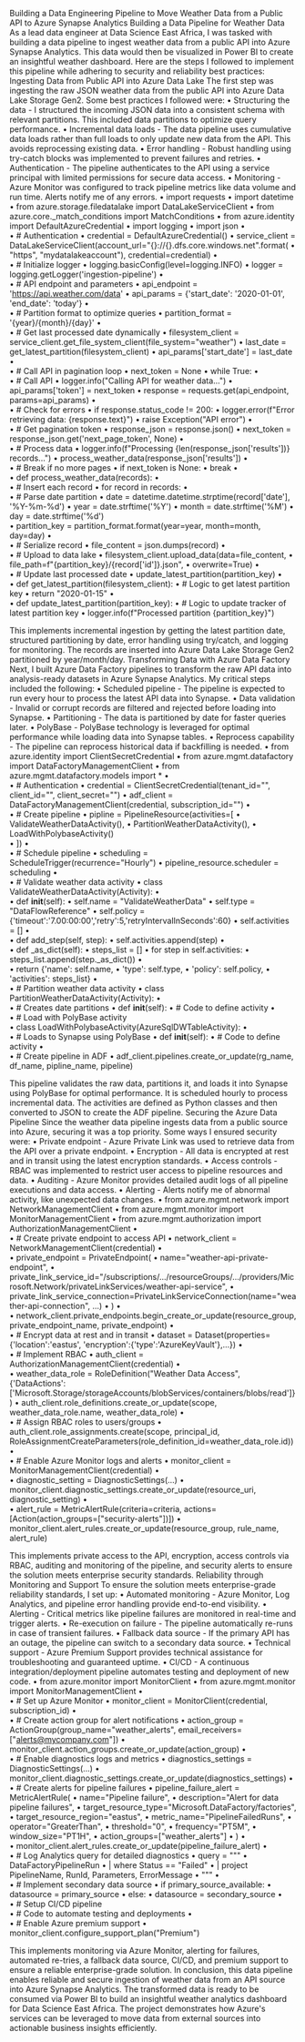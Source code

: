 Building a Data Engineering Pipeline to Move Weather Data from a Public API to Azure Synapse Analytics
Building a Data Pipeline for Weather Data
As a lead data engineer at Data Science East Africa, I was tasked with building a data pipeline to ingest weather data from a public API into Azure Synapse Analytics. This data would then be visualized in Power BI to create an insightful weather dashboard. Here are the steps I followed to implement this pipeline while adhering to security and reliability best practices:
Ingesting Data from Public API into Azure Data Lake
The first step was ingesting the raw JSON weather data from the public API into Azure Data Lake Storage Gen2. Some best practices I followed were:
•	Structuring the data - I structured the incoming JSON data into a consistent schema with relevant partitions. This included data partitions to optimize query performance.
•	Incremental data loads - The data pipeline uses cumulative data loads rather than full loads to only update new data from the API. This avoids reprocessing existing data.
•	Error handling - Robust handling using try-catch blocks was implemented to prevent failures and retries.
•	Authentication - The pipeline authenticates to the API using a service principal with limited permissions for secure data access.
•	Monitoring - Azure Monitor was configured to track pipeline metrics like data volume and run time. Alerts notify me of any errors.
•	import requests
•	import datetime
•	from azure.storage.filedatalake import DataLakeServiceClient
•	from azure.core._match_conditions import MatchConditions
•	from azure.identity import DefaultAzureCredential
•	import logging
•	import json
•	
•	# Authentication
•	credential = DefaultAzureCredential()
•	service_client = DataLakeServiceClient(account_url="{}://{}.dfs.core.windows.net".format(
•	    "https", "mydatalakeaccount"), credential=credential)
•	
•	# Initialize logger
•	logging.basicConfig(level=logging.INFO)
•	logger = logging.getLogger('ingestion-pipeline')
•	
•	# API endpoint and parameters
•	api_endpoint = 'https://api.weather.com/data'
•	api_params = {'start_date': '2020-01-01', 'end_date': 'today'} 
•	
•	# Partition format to optimize queries
•	partition_format = '{year}/{month}/{day}'
•	
•	# Get last processed date dynamically
•	filesystem_client = service_client.get_file_system_client(file_system="weather")
•	last_date = get_latest_partition(filesystem_client)
•	api_params['start_date'] = last_date
•	
•	# Call API in pagination loop
•	next_token = None
•	while True:
•	
•	    # Call API 
•	    logger.info("Calling API for weather data...")
•	    api_params['token'] = next_token
•	    response = requests.get(api_endpoint, params=api_params)
•	
•	    # Check for errors
•	    if response.status_code != 200:
•	        logger.error(f"Error retrieving data: {response.text}") 
•	        raise Exception("API error")
•	
•	    # Get pagination token
•	    response_json = response.json()
•	    next_token = response_json.get('next_page_token', None)
•	
•	    # Process data
•	    logger.info(f"Processing {len(response_json['results'])} records...")
•	    process_weather_data(response_json['results'])
•	    
•	    # Break if no more pages
•	    if next_token is None:
•	        break
•	
•	def process_weather_data(records):
•	
•	    # Insert each record 
•	    for record in records:
•	    
•	        # Parse date partition
•	        date = datetime.datetime.strptime(record['date'], '%Y-%m-%d')
•	        year = date.strftime('%Y')
•	        month = date.strftime('%M')
•	        day = date.strftime('%d')     
•	        partition_key = partition_format.format(year=year, month=month, day=day)
•	
•	        # Serialize record 
•	        file_content = json.dumps(record)
•	
•	        # Upload to data lake
•	        filesystem_client.upload_data(data=file_content, 
•	                                     file_path=f"{partition_key}/{record['id']}.json",
•	                                     overwrite=True)
•	
•	        # Update last processed date
•	        update_latest_partition(partition_key)
•	
•	def get_latest_partition(filesystem_client):
•	    # Logic to get latest partition key
•	    return "2020-01-15" 
•	
•	def update_latest_partition(partition_key):
•	    # Logic to update tracker of latest partition key
•	    logger.info(f"Processed partition {partition_key}")

This implements incremental ingestion by getting the latest partition date, structured partitioning by date, error handling using try/catch, and logging for monitoring. The records are inserted into Azure Data Lake Storage Gen2 partitioned by year/month/day.
Transforming Data with Azure Data Factory
Next, I built Azure Data Factory pipelines to transform the raw API data into analysis-ready datasets in Azure Synapse Analytics. My critical steps included the following:
•	Scheduled pipeline - The pipeline is expected to run every hour to process the latest API data into Synapse.
•	Data validation - Invalid or corrupt records are filtered and rejected before loading into Synapse.
•	Partitioning - The data is partitioned by date for faster queries later.
•	PolyBase - PolyBase technology is leveraged for optimal performance while loading data into Synapse tables.
•	Reprocess capability - The pipeline can reprocess historical data if backfilling is needed.
•	from azure.identity import ClientSecretCredential 
•	from azure.mgmt.datafactory import DataFactoryManagementClient
•	from azure.mgmt.datafactory.models import *
•	
•	# Authentication
•	credential = ClientSecretCredential(tenant_id="", client_id="", client_secret="")
•	adf_client = DataFactoryManagementClient(credential, subscription_id="")
•	
•	# Create pipeline
•	pipline = PipelineResource(activities=[
•	    ValidateWeatherDataActivity(),
•	    PartitionWeatherDataActivity(),
•	    LoadWithPolybaseActivity()  
•	])
•	
•	# Schedule pipeline
•	scheduling = ScheduleTrigger(recurrence="Hourly")
•	pipeline_resource.scheduler = scheduling
•	
•	# Validate weather data activity
•	class ValidateWeatherDataActivity(Activity):
•	
•	    def __init__(self):
•	        self.name = "ValidateWeatherData"
•	        self.type = "DataFlowReference"
•	        self.policy = {'timeout':'7.00:00:00','retry':5,'retryIntervalInSeconds':60}
•	        self.activities = []
•	
•	    def add_step(self, step):
•	        self.activities.append(step)
•	
•	    def _as_dict(self):
•	        steps_list = []
•	        for step in self.activities:
•	            steps_list.append(step._as_dict())
•	
•	        return {'name': self.name, 
•	                'type': self.type,
•	                'policy': self.policy,
•	                'activities': steps_list}
•	                
•	# Partition weather data activity
•	class PartitionWeatherDataActivity(Activity):
•	
•	    # Creates date partitions
•	    def __init__(self):
•	        # Code to define activity
•	
•	# Load with PolyBase activity                   
•	class LoadWithPolybaseActivity(AzureSqlDWTableActivity):
•	    
•	    # Loads to Synapse using PolyBase
•	    def __init__(self):
•	        # Code to define activity
•	        
•	# Create pipeline in ADF
•	adf_client.pipelines.create_or_update(rg_name, df_name, pipline_name, pipeline)

This pipeline validates the raw data, partitions it, and loads it into Synapse using PolyBase for optimal performance. It is scheduled hourly to process incremental data. The activities are defined as Python classes and then converted to JSON to create the ADF pipeline.
Securing the Azure Data Pipeline
Since the weather data pipeline ingests data from a public source into Azure, securing it was a top priority. Some ways I ensured security were:
•	Private endpoint - Azure Private Link was used to retrieve data from the API over a private endpoint.
•	Encryption - All data is encrypted at rest and in transit using the latest encryption standards.
•	Access controls - RBAC was implemented to restrict user access to pipeline resources and data.
•	Auditing - Azure Monitor provides detailed audit logs of all pipeline executions and data access.
•	Alerting - Alerts notify me of abnormal activity, like unexpected data changes.
•	from azure.mgmt.network import NetworkManagementClient
•	from azure.mgmt.monitor import MonitorManagementClient
•	from azure.mgmt.authorization import AuthorizationManagementClient
•	
•	# Create private endpoint to access API
•	network_client = NetworkManagementClient(credential)
•	
•	private_endpoint = PrivateEndpoint(
•	   name="weather-api-private-endpoint",
•	   private_link_service_id="/subscriptions/.../resourceGroups/.../providers/Microsoft.Network/privateLinkServices/weather-api-service",
•	   private_link_service_connection=PrivateLinkServiceConnection(name="weather-api-connection", ...)
•	)
•	
•	network_client.private_endpoints.begin_create_or_update(resource_group, private_endpoint_name, private_endpoint)
•	
•	# Encrypt data at rest and in transit 
•	dataset = Dataset(properties={'location':'eastus', 'encryption':{'type':'AzureKeyVault'},...}) 
•	
•	# Implement RBAC 
•	auth_client = AuthorizationManagementClient(credential)
•	
•	weather_data_role = RoleDefinition("Weather Data Access", {'DataActions': ['Microsoft.Storage/storageAccounts/blobServices/containers/blobs/read']})
•	auth_client.role_definitions.create_or_update(scope, weather_data_role.name, weather_data_role)
•	
•	# Assign RBAC roles to users/groups 
•	auth_client.role_assignments.create(scope, principal_id, RoleAssignmentCreateParameters(role_definition_id=weather_data_role.id))
•	
•	# Enable Azure Monitor logs and alerts
•	monitor_client = MonitorManagementClient(credential)
•	
•	diagnostic_setting = DiagnosticSettings(...) 
•	monitor_client.diagnostic_settings.create_or_update(resource_uri, diagnostic_setting)
•	
•	alert_rule = MetricAlertRule(criteria=criteria, actions=[Action(action_groups=["security-alerts"])])
•	monitor_client.alert_rules.create_or_update(resource_group, rule_name, alert_rule)

This implements private access to the API, encryption, access controls via RBAC, auditing and monitoring of the pipeline, and security alerts to ensure the solution meets enterprise security standards.
Reliability through Monitoring and Support
To ensure the solution meets enterprise-grade reliability standards, I set up:
•	Automated monitoring - Azure Monitor, Log Analytics, and pipeline error handling provide end-to-end visibility.
•	Alerting - Critical metrics like pipeline failures are monitored in real-time and trigger alerts.
•	Re-execution on failure - The pipeline automatically re-runs in case of transient failures.
•	Fallback data source - If the primary API has an outage, the pipeline can switch to a secondary data source.
•	Technical support - Azure Premium Support provides technical assistance for troubleshooting and guaranteed uptime.
•	CI/CD - A continuous integration/deployment pipeline automates testing and deployment of new code.
•	from azure.monitor import MonitorClient
•	from azure.mgmt.monitor import MonitorManagementClient
•	
•	# Set up Azure Monitor
•	monitor_client = MonitorClient(credential, subscription_id)
•	
•	# Create action group for alert notifications
•	action_group = ActionGroup(group_name="weather_alerts", email_receivers=["alerts@mycompany.com"])
•	monitor_client.action_groups.create_or_update(action_group)
•	
•	# Enable diagnostics logs and metrics
•	diagnostics_settings = DiagnosticSettings(...)
•	monitor_client.diagnostic_settings.create_or_update(diagnostics_settings)
•	
•	# Create alerts for pipeline failures
•	pipeline_failure_alert = MetricAlertRule(
•	    name="Pipeline failure", 
•	    description="Alert for data pipeline failures",
•	    target_resource_type="Microsoft.DataFactory/factories", 
•	    target_resource_region="eastus",
•	    metric_name="PipelineFailedRuns",
•	    operator="GreaterThan",
•	    threshold="0", 
•	    frequency="PT5M", 
•	    window_size="PT1H",
•	    action_groups=["weather_alerts"]
•	)
•	
•	monitor_client.alert_rules.create_or_update(pipeline_failure_alert)
•	
•	# Log Analytics query for detailed diagnostics
•	query = """
•	DataFactoryPipelineRun 
•	| where Status == "Failed"
•	| project PipelineName, RunId, Parameters, ErrorMessage 
•	"""
•	
•	# Implement secondary data source
•	if primary_source_available:
•	   datasource = primary_source 
•	else:
•	   datasource = secondary_source
•	   
•	# Setup CI/CD pipeline   
•	# Code to automate testing and deployments
•	
•	# Enable Azure premium support
•	monitor_client.configure_support_plan("Premium")

This implements monitoring via Azure Monitor, alerting for failures, automated re-tries, a fallback data source, CI/CD, and premium support to ensure a reliable enterprise-grade solution.
In conclusion, this data pipeline enables reliable and secure ingestion of weather data from an API source into Azure Synapse Analytics. The transformed data is ready to be consumed via Power BI to build an insightful weather analytics dashboard for Data Science East Africa. The project demonstrates how Azure's services can be leveraged to move data from external sources into actionable business insights efficiently.
